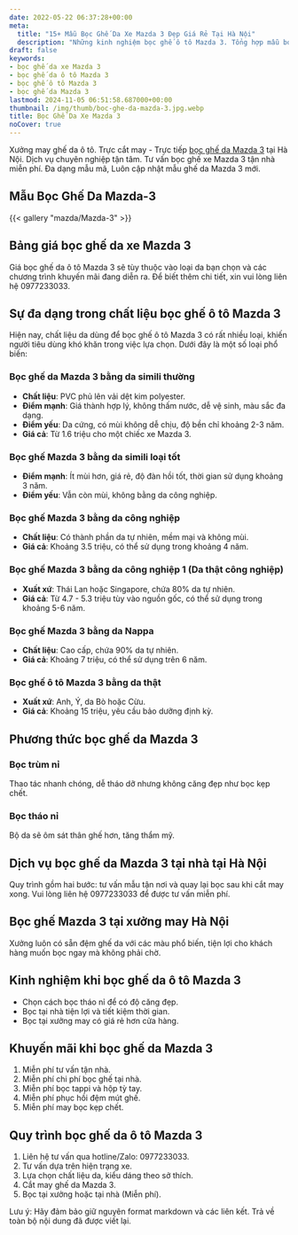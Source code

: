 ```yaml
---
date: 2022-05-22 06:37:28+00:00
meta:
  title: "15+ Mẫu Bọc Ghế Da Xe Mazda 3 Đẹp Giá Rẻ Tại Hà Nội"
  description: "Những kinh nghiệm bọc ghế ô tô Mazda 3. Tổng hợp mẫu bọc ghế da Mazda 3 đẹp. Bảng giá bọc ghế da xe Mazda 3. Chương trình khuyến mãi bọc ghế Mazda 3"
draft: false
keywords:
- bọc ghế da xe Mazda 3
- bọc ghế da ô tô Mazda 3
- bọc ghế ô tô Mazda 3
- bọc ghế da Mazda 3
lastmod: 2024-11-05 06:51:58.687000+00:00
thumbnail: /img/thumb/boc-ghe-da-mazda-3.jpg.webp
title: Bọc Ghế Da Xe Mazda 3
noCover: true
---
```


Xưởng may ghế da ô tô. Trực cắt may - Trực tiếp [bọc ghế da Mazda 3](https://bocgheoto.vn/mazda/boc-ghe-da-xe-mazda-3.html/) tại Hà Nội. Dịch vụ chuyên nghiệp tận tâm. Tư vấn bọc ghế xe Mazda 3 tận nhà miễn phí. Đa dạng mẫu mã, Luôn cập nhật mẫu ghế da Mazda 3 mới.

## Mẫu Bọc Ghế Da Mazda-3
{{< gallery "mazda/Mazda-3" >}}


## Bảng giá bọc ghế da xe Mazda 3
Giá bọc ghế da ô tô Mazda 3 sẽ tùy thuộc vào loại da bạn chọn và các chương trình khuyến mãi đang diễn ra. Để biết thêm chi tiết, xin vui lòng liên hệ 0977233033.

## Sự đa dạng trong chất liệu bọc ghế ô tô Mazda 3
Hiện nay, chất liệu da dùng để bọc ghế ô tô Mazda 3 có rất nhiều loại, khiến người tiêu dùng khó khăn trong việc lựa chọn. Dưới đây là một số loại phổ biến:

### Bọc ghế da Mazda 3 bằng da simili thường
- **Chất liệu**: PVC phủ lên vải dệt kim polyester.
- **Điểm mạnh**: Giá thành hợp lý, không thấm nước, dễ vệ sinh, màu sắc đa dạng.
- **Điểm yếu**: Da cứng, có mùi không dễ chịu, độ bền chỉ khoảng 2-3 năm.
- **Giá cả**: Từ 1.6 triệu cho một chiếc xe Mazda 3.

### Bọc ghế Mazda 3 bằng da simili loại tốt
- **Điểm mạnh**: Ít mùi hơn, giá rẻ, độ đàn hồi tốt, thời gian sử dụng khoảng 3 năm.
- **Điểm yếu**: Vẫn còn mùi, không bằng da công nghiệp.

### Bọc ghế Mazda 3 bằng da công nghiệp
- **Chất liệu**: Có thành phần da tự nhiên, mềm mại và không mùi.
- **Giá cả**: Khoảng 3.5 triệu, có thể sử dụng trong khoảng 4 năm.

### Bọc ghế Mazda 3 bằng da công nghiệp 1 (Da thật công nghiệp)
- **Xuất xứ**: Thái Lan hoặc Singapore, chứa 80% da tự nhiên.
- **Giá cả**: Từ 4.7 - 5.3 triệu tùy vào nguồn gốc, có thể sử dụng trong khoảng 5-6 năm.

### Bọc ghế Mazda 3 bằng da Nappa
- **Chất liệu**: Cao cấp, chứa 90% da tự nhiên.
- **Giá cả**: Khoảng 7 triệu, có thể sử dụng trên 6 năm.

### Bọc ghế ô tô Mazda 3 bằng da thật
- **Xuất xứ**: Anh, Ý, da Bò hoặc Cừu.
- **Giá cả**: Khoảng 15 triệu, yêu cầu bảo dưỡng định kỳ.

## Phương thức bọc ghế da Mazda 3

### Bọc trùm nỉ
Thao tác nhanh chóng, dễ tháo dỡ nhưng không căng đẹp như bọc kẹp chết.

### Bọc tháo nỉ
Bộ da sẽ ôm sát thân ghế hơn, tăng thẩm mỹ.

## Dịch vụ bọc ghế da Mazda 3 tại nhà tại Hà Nội
Quy trình gồm hai bước: tư vấn mẫu tận nơi và quay lại bọc sau khi cắt may xong. Vui lòng liên hệ 0977233033 để được tư vấn miễn phí.

## Bọc ghế Mazda 3 tại xưởng may Hà Nội
Xưởng luôn có sẵn đệm ghế da với các màu phổ biến, tiện lợi cho khách hàng muốn bọc ngay mà không phải chờ.

## Kinh nghiệm khi bọc ghế da ô tô Mazda 3
- Chọn cách bọc tháo nỉ để có độ căng đẹp.
- Bọc tại nhà tiện lợi và tiết kiệm thời gian.
- Bọc tại xưởng may có giá rẻ hơn cửa hàng.

## Khuyến mãi khi bọc ghế da Mazda 3
1. Miễn phí tư vấn tận nhà.
2. Miễn phí chi phí bọc ghế tại nhà.
3. Miễn phí bọc tappi và hộp tỳ tay.
4. Miễn phí phục hồi đệm mút ghế.
5. Miễn phí may bọc kẹp chết.

## Quy trình bọc ghế da ô tô Mazda 3
1. Liên hệ tư vấn qua hotline/Zalo: 0977233033.
2. Tư vấn dựa trên hiện trạng xe.
3. Lựa chọn chất liệu da, kiểu dáng theo sở thích.
4. Cắt may ghế da Mazda 3.
5. Bọc tại xưởng hoặc tại nhà (Miễn phí).

Lưu ý: Hãy đảm bảo giữ nguyên format markdown và các liên kết. Trả về toàn bộ nội dung đã được viết lại.